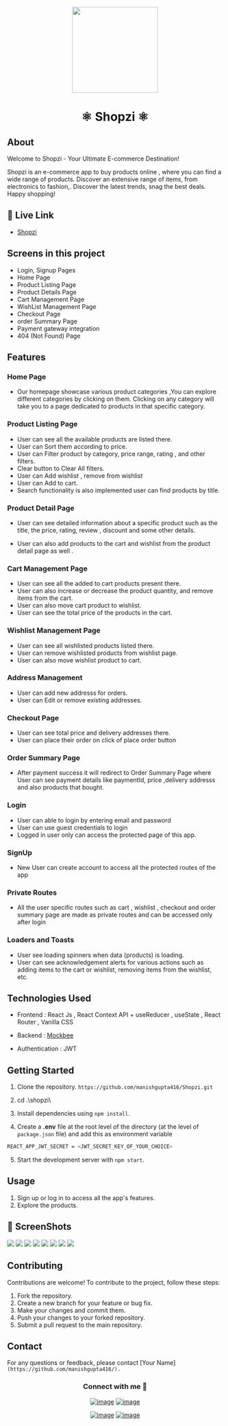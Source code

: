 <p align="center" >
<img src="https://raw.githubusercontent.com/manishgupta416/Shopzi/main/shopzi/public/favicon.ico" width="200px" height="200px"  >
</p>

<div align="center" >
<h1 >⚛️ Shopzi ⚛️</h1>
</div>

## About

Welcome to Shopzi - Your Ultimate E-commerce Destination!

Shopzi is an e-commerce app to buy products online , where you can find a wide range of products. Discover an extensive range of items, from electronics to fashion,. Discover the latest trends, snag the best deals. Happy shopping!

## 🚀 Live Link

- [Shopzi](https://shopzi.netlify.app/)

## Screens in this project

- Login, Signup Pages
- Home Page
- Product Listing Page
- Product Details Page
- Cart Management Page
- WishList Management Page
- Checkout Page
- order Summary Page
- Payment gateway integration
- 404 (Not Found) Page

## Features

### Home Page

- Our homepage showcase various product categories ,You can explore different categories by clicking on them. Clicking on any category will take you to a page dedicated to products in that specific category.

### Product Listing Page

- User can see all the available products are listed there.
- User can Sort them according to price.
- User can Filter product by category, price range, rating , and other filters.
- Clear button to Clear All filters.
- User can Add wishlist , remove from wishlist
- User can Add to cart.
- Search functionality is also implemented user can find products by title.

### Product Detail Page

- User can see detailed information about a specific product such as the title, the price, rating, review , discount and some other details.

- User can also add products to the cart and wishlist from the product detail page as well .

### Cart Management Page

- User can see all the added to cart products present there.
- User can also increase or decrease the product quantity, and remove items from the cart.
- User can also move cart product to wishlist.
- User can see the total price of the products in the cart.

### Wishlist Management Page

- User can see all wishlisted products listed there.
- User can remove wishlisted products from wishlist page.
- User can also move wishlist product to cart.

### Address Management

- User can add new addresss for orders.
- User can Edit or remove existing addresses.

### Checkout Page

- User can see total price and delivery addresses there.
- User can place their order on click of place order button

### Order Summary Page

- After payment success it will redirect to Order Summary Page where User can see payment details like paymentId, price ,delivery addresss and also products that bought.

### Login

- User can able to login by entering email and password
- User can use guest credentials to login
- Logged in user only can access the protected page of this app.

### SignUp

- New User can create account to access all the protected routes of the app

### Private Routes

- All the user specific routes such as cart , wishlist , checkout and order summary page are made as private routes and can be accessed only after login

### Loaders and Toasts

- User see loading spinners when data (products) is loading.
- User can see acknowledgement alerts for various actions such as adding items to the cart or wishlist, removing items from the wishlist, etc.

## Technologies Used

- Frontend : React Js , React Context API + useReducer , useState , React Router , Vanilla CSS

- Backend : [Mockbee](https://mockbee.netlify.app/)
- Authentication : JWT

## Getting Started

1. Clone the repository.
   `https://github.com/manishgupta416/Shopzi.git`
2. cd .\shopzi\
3. Install dependencies using `npm install`.

4. Create a **.env** file at the root level of the directory (at the level of `package.json` file) and add this as environment variable

```sh
REACT_APP_JWT_SECRET = <JWT_SECRET_KEY_OF_YOUR_CHOICE>
```

5. Start the development server with `npm start`.

## Usage

1. Sign up or log in to access all the app's features.
2. Explore the products.

## 📸 ScreenShots

<img src="https://github.com/manishgupta416/Shopzi/blob/main/shopzi/public/e1.png">
<img src="https://github.com/manishgupta416/Shopzi/blob/main/shopzi/public/e2.png">
<img src="https://github.com/manishgupta416/Shopzi/blob/main/shopzi/public/e8.png">
<img src="https://github.com/manishgupta416/Shopzi/blob/main/shopzi/public/e3.png">
<img src="https://github.com/manishgupta416/Shopzi/blob/main/shopzi/public/e4.png">
<img src="https://github.com/manishgupta416/Shopzi/blob/main/shopzi/public/e5.png">
<img src="https://github.com/manishgupta416/Shopzi/blob/main/shopzi/public/e6.png">
<img src="https://github.com/manishgupta416/Shopzi/blob/main/shopzi/public/e7.png">

## Contributing

Contributions are welcome! To contribute to the project, follow these steps:

1. Fork the repository.
2. Create a new branch for your feature or bug fix.
3. Make your changes and commit them.
4. Push your changes to your forked repository.
5. Submit a pull request to the main repository.

## Contact

For any questions or feedback, please contact [Your Name]`(https://github.com/manishgupta416/).`

<h3 align="center">Connect with me 🤝 </h3>
<div align="center">

[![image](https://img.shields.io/badge/LinkedIn-0077B5?style=for-the-badge&logo=linkedin&logoColor=white)](https://www.linkedin.com/in/imanishgupta1/)
[![image](https://img.shields.io/badge/Twitter-1DA1F2?style=for-the-badge&logo=twitter&logoColor=white)](https://twitter.com/manish_gupta416)

[![image](https://img.shields.io/badge/Gmail-D14836?style=for-the-badge&logo=gmail&logoColor=white)](mailto:manish.info2020@gmail.com)
[![image](https://img.shields.io/badge/Instagram-E4405F?style=for-the-badge&logo=instagram&logoColor=white)](https://www.instagram.com/manish_gupta416/)

</div>

